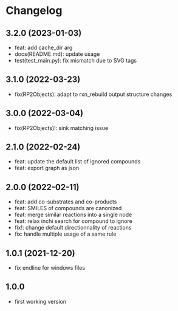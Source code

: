 # Changelog

## 3.2.0 (2023-01-03)

- feat: add cache_dir arg
- docs(README.md): update usage
- test(test_main.py): fix mismatch due to SVG tags

## 3.1.0 (2022-03-23)

- fix(RP2Objects): adapt to rxn_rebuild output structure changes

## 3.0.0 (2022-03-04)

- fix(RP2Objects)!: sink matching issue

## 2.1.0 (2022-02-24)

- feat: update the default list of ignored compounds
- feat: export graph as json

## 2.0.0 (2022-02-11)

- feat: add co-substrates and co-products
- feat: SMILES of compounds are canonized
- feat: merge similar reactions into a single node
- feat: relax inchi search for compound to ignore
- fix!: change default directionnality of reactions
- fix: handle multiple usage of a same rule

## 1.0.1 (2021-12-20)

- fix endline for windows files

## 1.0.0

- first working version